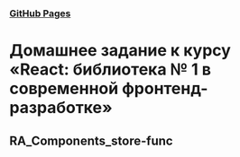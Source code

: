 
### [GitHub Pages](https://vadim2107.github.io/RA_Components_store-func/)
# Домашнее задание к курсу «React: библиотека № 1 в современной фронтенд-разработке»
## RA_Components_store-func
